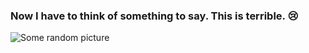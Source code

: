 ### Now I have to think of something to say.  This is terrible. :cry:

![Some random picture](https://4.bp.blogspot.com/-zO8hwvt7iMk/XAVxt4aoQvI/AAAAAAAAwa4/D5m3ApKkAAABZteHWWv_5uzTn8X7JaDxgCPcBGAYYCw/s640/7T9364v.gif)
